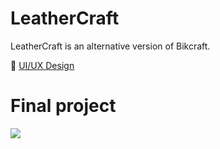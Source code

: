 # LeatherCraft

LeatherCraft is an alternative version of Bikcraft.


 
:robot: <a href=""> UI/UX Design </a>


# Final project

![](bikcraft.gif)


